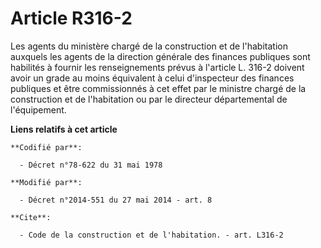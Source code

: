 # Article R316-2

Les agents du ministère chargé de la construction et de l'habitation auxquels les agents de la direction générale des
finances publiques sont habilités à fournir les renseignements prévus à l'article L. 316-2 doivent avoir un grade au moins
équivalent à celui d'inspecteur des finances publiques et être commissionnés à cet effet par le ministre chargé de la
construction et de l'habitation ou par le directeur départemental de l'équipement.

**Liens relatifs à cet article**

	**Codifié par**:

	  - Décret n°78-622 du 31 mai 1978

	**Modifié par**:

	  - Décret n°2014-551 du 27 mai 2014 - art. 8

	**Cite**:

	  - Code de la construction et de l'habitation. - art. L316-2
